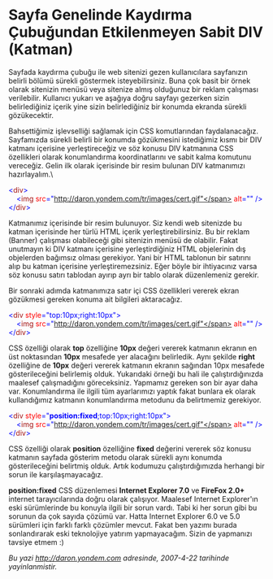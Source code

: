 # Sayfa Genelinde Kaydırma Çubuğundan Etkilenmeyen Sabit DIV (Katman)
Sayfada kaydırma çubuğu ile web sitenizi gezen kullanıcılara sayfanızın
belirli bölümü sürekli göstermek isteyebilirsiniz. Buna çok basit bir
örnek olarak sitenizin menüsü veya sitenize almış olduğunuz bir reklam
çalışması verilebilir. Kullanıcı yukarı ve aşağıya doğru sayfayı
gezerken sizin belirlediğiniz içerik yine sizin belirlediğiniz bir
konumda ekranda sürekli gözükecektir.

Bahsettiğimiz işlevselliği sağlamak için CSS komutlarından
faydalanacağız. Sayfamızda sürekli belirli bir konumda gözükmesini
istediğimiz kısmı bir DIV katmanı içerisine yerleştireceğiz ve söz
konusu DIV katmanına CSS özellikleri olarak konumlandırma
koordinatlarını ve sabit kalma komutunu vereceğiz. Gelin ilk olarak
içerisinde bir resim bulunan DIV katmanımızı hazırlayalım.\

<span style="color: blue;"> \<</span><span
style="color: rgb(163, 21, 21);">div</span><span
style="color: blue;">\>\
    \<</span><span style="color: rgb(163, 21, 21);">img</span><span>
<span style="color: red;"> src</span><span
style="color: blue;">="http://daron.yondem.com/tr/images/cert.gif"</span>
<span style="color: red;"> alt</span><span
style="color: blue;">=""</span> <span style="color: blue;"> /\>\
\</</span><span style="color: rgb(163, 21, 21);">div</span><span
style="color: blue;">\></span></span>

Katmanımız içerisinde bir resim bulunuyor. Siz kendi web sitenizde bu
katman içerisinde her türlü HTML içerik yerleştirebilirsiniz. Bu bir
reklam (Banner) çalışması olabileceği gibi sitenizin menüsü de olabilir.
Fakat unutmayın ki DIV katmanı içerisine yerleştirdiğiniz HTML
objelerinin dış objelerden bağımsız olması gerekiyor. Yani bir HTML
tablonun bir satırını alıp bu katman içerisine yerleştiremezsiniz. Eğer
böyle bir ihtiyacınız varsa söz konusu satırı tablodan ayırıp ayrı bir
tablo olarak düzenlemeniz gerekir.

Bir sonraki adımda katmanımıza satır içi CSS özellikleri vererek ekran
gözükmesi gereken konuma ait bilgileri aktaracağız.

<span style="color: blue;"> \<</span><span
style="color: rgb(163, 21, 21);">div</span><span style=""> <span
style="color: red;"> style</span><span
style="color: blue;">="top:10px;right:10px"</span><span
style="color: blue;">\>\
    \<</span><span style="color: rgb(163, 21, 21);">img</span> <span
style="color: red;"> src</span><span
style="color: blue;">="http://daron.yondem.com/tr/images/cert.gif"</span>
<span style="color: red;"> alt</span><span
style="color: blue;">=""</span> <span style="color: blue;"> /\>\
\</</span><span style="color: rgb(163, 21, 21);">div</span><span
style="color: blue;">\></span></span>

CSS özelliği olarak **top** özelliğine **10px** değeri vererek katmanın
ekranın en üst noktasından **10px** mesafede yer alacağını belirledik.
Aynı şekilde **right** özelliğine de **10px** değeri vererek katmanın
ekranın sağından 10px mesafede gösterileceğini belirlemiş olduk.
Yukarıdaki örneği bu hali ile çalıştırdığınızda maalesef çalışmadığını
göreceksiniz. Yapmamız gereken son bir ayar daha var. Konumlandırma ile
ilgili tüm ayarlarımızı yaptık fakat bunlara ek olarak kullandığımız
katmanın konumlandırma metodunu da belirtmemiz gerekiyor.

<span style="color: blue;"> \<</span><span
style="color: rgb(163, 21, 21);">div</span><span style=""> <span
style="color: red;"> style</span><span
style="color: blue;">="**position:fixed**;top:10px;right:10px"</span><span
style="color: blue;">\>\
    \<</span><span style="color: rgb(163, 21, 21);">img</span> <span
style="color: red;"> src</span><span
style="color: blue;">="http://daron.yondem.com/tr/images/cert.gif"</span>
<span style="color: red;"> alt</span><span
style="color: blue;">=""</span> <span style="color: blue;"> /\>\
\</</span><span style="color: rgb(163, 21, 21);">div</span><span
style="color: blue;">\></span></span>

CSS özelliği olarak **position** özelliğine **fixed** değerini vererek
söz konusu katmanın sayfada gösterim metodu olarak sürekli aynı konumda
gösterileceğini belirtmiş olduk. Artık kodumuzu çalıştırdığımızda
herhangi bir sorun ile karşılaşmayacağız.

**position:fixed** CSS düzenlemesi **Internet Explorer 7.0** ve
**FireFox 2.0+** internet tarayıcılarında doğru olarak çalışıyor.
Maalesef Internet Explorer'ın eski sürümlerinde bu konuyla ilgili bir
sorun vardı. Tabi ki her sorun gibi bu sorunun da çok sayıda çözümü var.
Hatta Internet Explorer 6.0 ve 5.0 sürümleri için farklı farklı çözümler
mevcut. Fakat ben yazımı burada sonlandırarak eski teknolojiye yatırım
yapmayacağım. Sizin de yapmanızı tavsiye etmem :)



*Bu yazi http://daron.yondem.com adresinde, 2007-4-22 tarihinde yayinlanmistir.*
